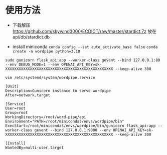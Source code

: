 # 使用方法

- 下载解压 https://github.com/skywind3000/ECDICT/raw/master/stardict.7z 放在api/db/stardict.db

- install miniconda
`conda config --set auto_activate_base false`
`conda create -n wordpipe python=3.10`


`sudo gunicorn flask_api:app --worker-class gevent --bind 127.0.0.1:80 --env DEBUG_MODE=1 --env OPENAI_API_KEY=sk-XXXXXXXXXXXXXXXXXXXXXXXXXXXXXXXXXXXXXXXXXXXXXXXX --keep-alive 300`


`vim /etc/systemd/system/wordpipe.service`
```
[Unit]
Description=Gunicorn instance to serve wordpipe
After=network.target

[Service]
User=root
Group=root
WorkingDirectory=/root/word-pipe/api
Environment="PATH=/root/miniconda3/envs/wordpipe/bin"
ExecStart=/root/miniconda3/envs/wordpipe/bin/gunicorn flask_api:app --worker-class gevent --bind 127.0.0.1:9000 --env OPENAI_API_KEY=sk-XXXXXXXXXXXXXXXXXXXXXXXXXXXXXXXXXXXXXXXXXXXXXXXX --keep-alive 300

[Install]
WantedBy=multi-user.target
```